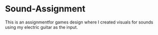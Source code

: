 # Sound-Assignment
This is an assignmentfor games design where I created visuals for sounds using my electric guitar as the input. 

